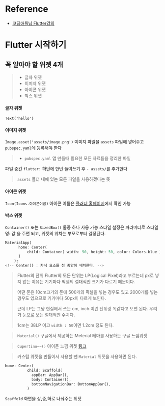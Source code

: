 # Reference

- [코딩애플님 Flutter강의]()

# Flutter 시작하기

## 꼭 알아야 할 위젯 4개

> - 글자 위젯
> - 이미지 위젯
> - 아이콘 위젯
> - 박스 위젯

#### 글자 위젯

`Text('hello')`

#### 이미지 위젯

`Image.asset('assets/image.png')`
이미지 파일을 `assets` 파일에 넣어주고 `pubspec.yaml`에 등록해야 한다

> - `pubspec.yaml`
>   앱 만들때 필요한 모든 자료들을 정리한 파일

파일 중간 `flutter:` 하단에 한번 들여쓰기 후 `- assets/`를 추가한다

> `assets` 폴더 내에 있는 모든 파일을 사용하겠다는 뜻

#### 아이콘 위젯

`Icon(Icons.아이콘이름)`
아이콘 이름은 [플러터 홈페이지](https://api.flutter.dev/flutter/material/Icons-class.html)에서 확인 가능

#### 박스 위젯

`Container()` 또는 `SizedBox()` 둘중 하나 사용 가능
스타일 설정은 파라미터로 스타일명: 값 을 주면 되고, 위젯의 위치는 부모로부터 결정된다.

```dart
MaterialApp(
      home: Center(
          child: Container( width: 50, height: 50, color: Colors.blue )
      )
    );
<!-- Center() : 자식 요소를 정 중앙에 배치한다. -->
```

> Flutter의 단위
> Flutter의 모든 단위는 LP(Logical Pixel)라고 부르는데 px로 넣지 않는 이유는 기기마다 픽셀의 절대적인 크기가 다르기 때문이다.
>
> 어떤 폰은 10cm크기의 폰에 500개의 픽셀을 넣는 경우도 있고 2000개를 넣는 경우도 있으므로 기기마다 50px이 다르게 보인다.
>
> 근데 LP는 그냥 현실에서 쓰는 cm, inch 이런 단위랑 똑같다고 보면 된다.
> 우리가 눈으로 보는 절대적인 수치다.
>
> 1cm는 38LP 이고 `width : 50`이면 1.2cm 정도 된다.

> `Material()`
> 구글에서 제공하는 Meterial 테마를 사용하는 구글 느낌위젯

> `Cupertino~~()`
> 아이폰 느낌 위젯
> [링크](https://docs.flutter.dev/development/ui/widgets/cupertino)

> 커스텀 위젯을 만들어서 사용할 땐 `Material` 위젯을 사용하면 된다.

```dart
home: Center(
          child: Scaffold(
            appBar: AppBar(),
            body: Container(),
            bottomNavigationBar: BottomAppBar(),
          )
```

`Scaffold` 화면을 상,중,하로 나눠주는 위젯
